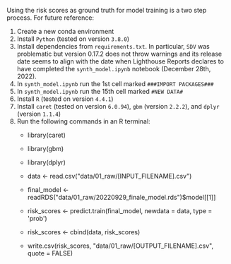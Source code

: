 Using the risk scores as ground truth for model training is a two step process. For future reference:

1. Create a new conda environment
2. Install `Python` (tested on version `3.8.0`)
3. Install dependencies from `requirements.txt`. In particular, `SDV` was problematic but version 0.17.2 does not throw warnings and its release date seems to align with the date when Lighthouse Reports declares to have completed the `synth_model.ipynb` notebook (December 28th, 2022).
4. In `synth_model.ipynb` run the 1st cell marked `###IMPORT PACKAGES###`
5. In `synth_model.ipynb` run the 15th cell marked `#NEW DATA#`
6. Install `R` (tested on version `4.4.1`)
7. Install `caret` (tested on version `6.0.94`), `gbm` (version `2.2.2`), and `dplyr` (version `1.1.4`)
8. Run the following commands in an R terminal:
   * library(caret)
   * library(gbm)
   * library(dplyr)

   * data <- read.csv("data/01_raw/[INPUT_FILENAME].csv")
   * final_model <- readRDS("data/01_raw/20220929_finale_model.rds")$model[[1]]

   * risk_scores <- predict.train(final_model, newdata = data, type = 'prob')
   * risk_scores <- cbind(data, risk_scores)
   * write.csv(risk_scores, "data/01_raw/[OUTPUT_FILENAME].csv", quote = FALSE)